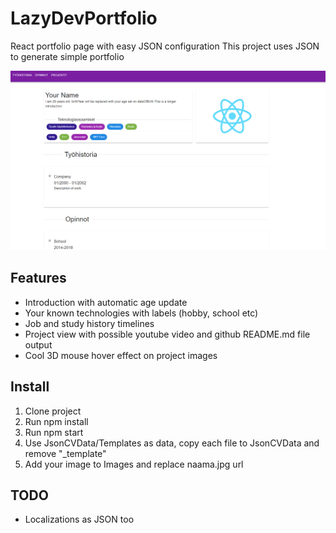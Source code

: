 # LazyDevPortfolio
React portfolio page with easy JSON configuration
This project uses JSON to generate simple portfolio

 ![Image](image.png)

 ## Features
 * Introduction with automatic age update
 * Your known technologies with labels (hobby, school etc)
 * Job and study history timelines
 * Project view with possible youtube video and github README.md file output
 * Cool 3D mouse hover effect on project images
  
 ## Install
 1. Clone project
 2. Run npm install
 3. Run npm start
 4. Use JsonCVData/Templates as data, copy each file to JsonCVData and remove "_template" 
 5. Add your image to Images and replace naama.jpg url
 ## TODO
 * Localizations as JSON too


